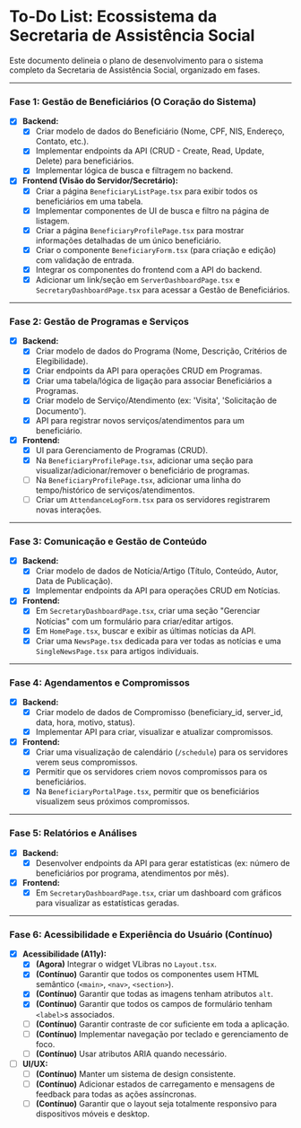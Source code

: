 # To-Do List: Ecossistema da Secretaria de Assistência Social

Este documento delineia o plano de desenvolvimento para o sistema completo da Secretaria de Assistência Social, organizado em fases.

---

### **Fase 1: Gestão de Beneficiários (O Coração do Sistema)**
- [x] **Backend:**
  - [x] Criar modelo de dados do Beneficiário (Nome, CPF, NIS, Endereço, Contato, etc.).
  - [x] Implementar endpoints da API (CRUD - Create, Read, Update, Delete) para beneficiários.
  - [x] Implementar lógica de busca e filtragem no backend.
- [x] **Frontend (Visão do Servidor/Secretário):**
  - [x] Criar a página `BeneficiaryListPage.tsx` para exibir todos os beneficiários em uma tabela.
  - [x] Implementar componentes de UI de busca e filtro na página de listagem.
  - [x] Criar a página `BeneficiaryProfilePage.tsx` para mostrar informações detalhadas de um único beneficiário.
  - [x] Criar o componente `BeneficiaryForm.tsx` (para criação e edição) com validação de entrada.
  - [x] Integrar os componentes do frontend com a API do backend.
  - [x] Adicionar um link/seção em `ServerDashboardPage.tsx` e `SecretaryDashboardPage.tsx` para acessar a Gestão de Beneficiários.

---

### **Fase 2: Gestão de Programas e Serviços**
- [x] **Backend:**
  - [x] Criar modelo de dados do Programa (Nome, Descrição, Critérios de Elegibilidade).
  - [x] Criar endpoints da API para operações CRUD em Programas.
  - [x] Criar uma tabela/lógica de ligação para associar Beneficiários a Programas.
  - [x] Criar modelo de Serviço/Atendimento (ex: 'Visita', 'Solicitação de Documento').
  - [x] API para registrar novos serviços/atendimentos para um beneficiário.
- [x] **Frontend:**
  - [x] UI para Gerenciamento de Programas (CRUD).
  - [x] Na `BeneficiaryProfilePage.tsx`, adicionar uma seção para visualizar/adicionar/remover o beneficiário de programas.
  - [ ] Na `BeneficiaryProfilePage.tsx`, adicionar uma linha do tempo/histórico de serviços/atendimentos.
  - [ ] Criar um `AttendanceLogForm.tsx` para os servidores registrarem novas interações.

---

### **Fase 3: Comunicação e Gestão de Conteúdo**
- [x] **Backend:**
  - [x] Criar modelo de dados de Notícia/Artigo (Título, Conteúdo, Autor, Data de Publicação).
  - [x] Implementar endpoints da API para operações CRUD em Notícias.
- [x] **Frontend:**
  - [x] Em `SecretaryDashboardPage.tsx`, criar uma seção "Gerenciar Notícias" com um formulário para criar/editar artigos.
  - [x] Em `HomePage.tsx`, buscar e exibir as últimas notícias da API.
  - [x] Criar uma `NewsPage.tsx` dedicada para ver todas as notícias e uma `SingleNewsPage.tsx` para artigos individuais.

---

### **Fase 4: Agendamentos e Compromissos**
- [x] **Backend:**
  - [x] Criar modelo de dados de Compromisso (beneficiary_id, server_id, data, hora, motivo, status).
  - [x] Implementar API para criar, visualizar e atualizar compromissos.
- [x] **Frontend:**
  - [x] Criar uma visualização de calendário (`/schedule`) para os servidores verem seus compromissos.
  - [x] Permitir que os servidores criem novos compromissos para os beneficiários.
  - [x] Na `BeneficiaryPortalPage.tsx`, permitir que os beneficiários visualizem seus próximos compromissos.

---

### **Fase 5: Relatórios e Análises**
- [x] **Backend:**
  - [x] Desenvolver endpoints da API para gerar estatísticas (ex: número de beneficiários por programa, atendimentos por mês).
- [x] **Frontend:**
  - [x] Em `SecretaryDashboardPage.tsx`, criar um dashboard com gráficos para visualizar as estatísticas geradas.

---

### **Fase 6: Acessibilidade e Experiência do Usuário (Contínuo)**
- [x] **Acessibilidade (A11y):**
  - [x] **(Agora)** Integrar o widget VLibras no `Layout.tsx`.
  - [x] **(Contínuo)** Garantir que todos os componentes usem HTML semântico (`<main>`, `<nav>`, `<section>`).
  - [x] **(Contínuo)** Garantir que todas as imagens tenham atributos `alt`.
  - [x] **(Contínuo)** Garantir que todos os campos de formulário tenham `<label>`s associados.
  - [ ] **(Contínuo)** Garantir contraste de cor suficiente em toda a aplicação.
  - [ ] **(Contínuo)** Implementar navegação por teclado e gerenciamento de foco.
  - [ ] **(Contínuo)** Usar atributos ARIA quando necessário.
- [ ] **UI/UX:**
  - [ ] **(Contínuo)** Manter um sistema de design consistente.
  - [ ] **(Contínuo)** Adicionar estados de carregamento e mensagens de feedback para todas as ações assíncronas.
  - [ ] **(Contínuo)** Garantir que o layout seja totalmente responsivo para dispositivos móveis e desktop.

